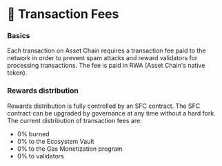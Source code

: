 # 💱 Transaction Fees

### Basics <a href="#basics" id="basics"></a>

Each transaction on Asset Chain requires a transaction fee paid to the network in order to prevent spam attacks and reward validators for processing transactions. The fee is paid in RWA (Asset Chain's native token).

### Rewards distribution <a href="#rewards-distribution" id="rewards-distribution"></a>

Rewards distribution is fully controlled by an SFC contract. The SFC contract can be upgraded by governance at any time without a hard fork. The current distribution of transaction fees are:

* 0% burned
* 0% to the Ecosystem Vault
* 0% to the Gas Monetization program
* 0% to validators
